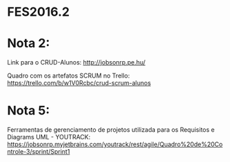 # FES2016.2

# Nota 2:
Link para o CRUD-Alunos: http://jobsonrp.pe.hu/

Quadro com os artefatos SCRUM no Trello: https://trello.com/b/w1V0Rcbc/crud-scrum-alunos

# Nota 5:
Ferramentas de gerenciamento de projetos utilizada para os Requisitos e Diagrams UML - YOUTRACK:
https://jobsonrp.myjetbrains.com/youtrack/rest/agile/Quadro%20de%20Controle-3/sprint/Sprint1

